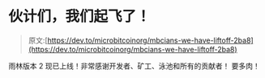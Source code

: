 # 伙计们，我们起飞了！

> 原文:[https://dev.to/microbitcoinorg/mbcians-we-have-liftoff-2ba8](https://dev.to/microbitcoinorg/mbcians-we-have-liftoff-2ba8)

雨林版本 2 现已上线！非常感谢开发者、矿工、泳池和所有的贡献者！
要多肉！